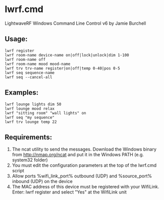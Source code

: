 lwrf.cmd
========

LightwaveRF Windows Command Line Control v6 by Jamie Burchell

## Usage:

```
lwrf register
lwrf room-name device-name on|off|lock|unlock|dim 1-100
lwrf room-name off
lwrf room-name mood mood-name
lwrf trv trv-name register|on|off|temp 0-40|pos 0-5
lwrf seq sequence-name
lwrf seq --cancel-all
```

## Examples:

```
lwrf lounge lights dim 50
lwrf lounge mood relax
lwrf "sitting room" "wall lights" on
lwrf seq "my sequence"
lwrf trv lounge temp 22
```

## Requirements:

1. The ncat utility to send the messages. Download the Windows binary from http://nmap.org/ncat and put it in the Windows PATH (e.g. system32 folder)
2. You must edit the configuration parameters at the top of the lwrf.cmd script
3. Allow ports %wifi_link_port% outbound (UDP) and %source_port% inbound (UDP) on the device
4. The MAC address of this device must be registered with your WifiLink.
   Enter: lwrf register and select "Yes" at the WifiLink unit
